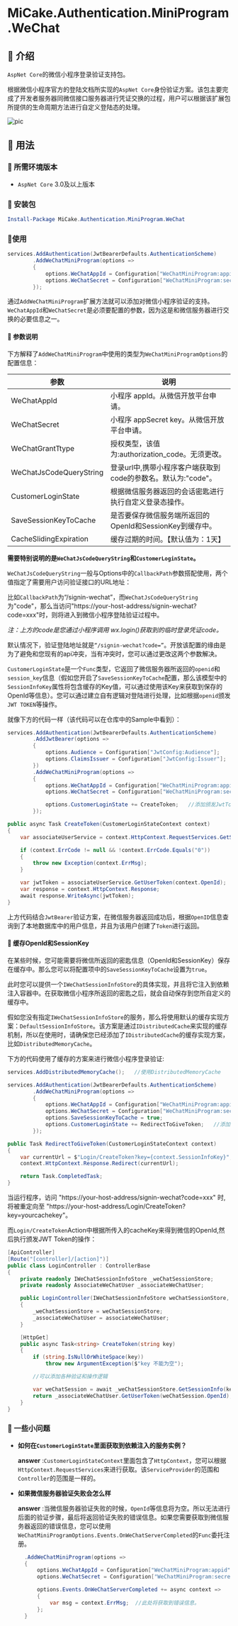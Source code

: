 # MiCake.Authentication.MiniProgram.WeChat

## 🍧 介绍

`AspNet Core`的微信小程序登录验证支持包。

根据微信小程序官方的登陆文档所实现的`AspNet Core`身份验证方案。该包主要完成了开发者服务器同微信接口服务器进行凭证交换的过程，用户可以根据该扩展包所提供的生命周期方法进行自定义登陆态的处理。

![pic](https://res.wx.qq.com/wxdoc/dist/assets/img/api-login.2fcc9f35.jpg)

## 🍒 用法

### 🍓 所需环境版本

+ `AspNet Core` 3.0及以上版本

### 🍑 安装包

```powershell
Install-Package MiCake.Authentication.MiniProgram.WeChat
```

### 🍈使用

```csharp
services.AddAuthentication(JwtBearerDefaults.AuthenticationScheme)
        .AddWeChatMiniProgram(options =>
        {
            options.WeChatAppId = Configuration["WeChatMiniProgram:appid"];  //微信appid
            options.WeChatSecret = Configuration["WeChatMiniProgram:secret"]; //微信secret_key
        });
```

通过`AddWeChatMiniProgram`扩展方法就可以添加对微信小程序验证的支持。`WeChatAppId`和`WeChatSecret`是必须要配置的参数，因为这是和微信服务器进行交换的必要信息之一。

#### 🍍 参数说明

下方解释了`AddWeChatMiniProgram`中使用的类型为`WeChatMiniProgramOptions`的配置信息：

| 参数 | 说明 |
| ---- | ---- |
| WeChatAppId   | 小程序 appId。从微信开放平台申请。   |
| WeChatSecret     | 小程序 appSecret key。从微信开放平台申请。   |
| WeChatGrantTtype   | 授权类型，该值为:authorization_code。无须更改。   |
| WeChatJsCodeQueryString   | 登录url中,携带小程序客户端获取到code的参数名。默认为:"code"。   |
| CustomerLoginState   | 根据微信服务器返回的会话密匙进行执行自定义登录态操作。   |
| SaveSessionKeyToCache   | 是否要保存微信服务端所返回的OpenId和SessionKey到缓存中。   |
| CacheSlidingExpiration   | 缓存过期的时间。【默认值为：1天】   |

**需要特别说明的是`WeChatJsCodeQueryString`和`CustomerLoginState`。**

`WeChatJsCodeQueryString`一般与Options中的`CallbackPath`参数搭配使用，两个值指定了需要用户访问验证接口的URL地址：

比如`CallbackPath`为“/signin-wechat”，而`WeChatJsCodeQueryString`为"code"，那么当访问"https://your-host-address/signin-wechat?code=xxx"时，则将进入到微信小程序登陆验证过程中。

*注：上方的code是您通过小程序调用 wx.login()获取到的临时登录凭证code。*

默认情况下，验证登陆地址就是`“/signin-wechat?code=”`。开放该配置的缘由是为了避免和您现有的api冲突，当有冲突时，您可以通过更改这两个参数解决。

`CustomerLoginState`是一个`Func`类型，它返回了微信服务器所返回的`openid`和`session_key`信息（假如您开启了`SaveSessionKeyToCache`配置，那么该模型中的`SessionInfoKey`属性将包含缓存的Key值，可以通过使用该Key来获取到保存的OpenId等信息）。您可以通过建立自有逻辑对登陆进行处理，比如根据`openid`颁发`JWT TOKEN`等操作。

就像下方的代码一样（该代码可以在仓库中的Sample中看到）：

```csharp
services.AddAuthentication(JwtBearerDefaults.AuthenticationScheme)
        .AddJwtBearer(options =>
        {
            options.Audience = Configuration["JwtConfig:Audience"];
            options.ClaimsIssuer = Configuration["JwtConfig:Issuer"];
        })
        .AddWeChatMiniProgram(options =>
        {
            options.WeChatAppId = Configuration["WeChatMiniProgram:appid"];
            options.WeChatSecret = Configuration["WeChatMiniProgram:secret"];

            options.CustomerLoginState += CreateToken;   //添加颁发JwtToken的步骤
        });

public async Task CreateToken(CustomerLoginStateContext context)
{
    var associateUserService = context.HttpContext.RequestServices.GetService<AssociateWeChatUser>();

    if (context.ErrCode != null && !context.ErrCode.Equals("0"))
    {
        throw new Exception(context.ErrMsg);
    }

    var jwtToken = associateUserService.GetUserToken(context.OpenId);
    var response = context.HttpContext.Response;
    await response.WriteAsync(jwtToken);
}
```

上方代码结合`JwtBearer`验证方案，在微信服务器返回成功后，根据`OpenID`信息查询到了本地数据库中的用户信息，并且为该用户创建了`Token`进行返回。

#### 🍆 缓存OpenId和SessionKey

在某些时候，您可能需要将微信所返回的密匙信息（OpenId和SessionKey）保存在缓存中。那么您可以将配置项中的`SaveSessionKeyToCache`设置为`true`。

此时您可以提供一个`IWeChatSessionInfoStore`的具体实现，并且将它注入到依赖注入容器中。在获取微信小程序所返回的密匙之后，就会自动保存到您所自定义的缓存中。

假如您没有指定`IWeChatSessionInfoStore`的服务，那么将使用默认的缓存实现方案：`DefaultSessionInfoStore`。该方案是通过`IDistributedCache`来实现的缓存机制，所以在使用时，请确保您已经添加了`IDistributedCache`的缓存实现方案，比如`DistributedMemoryCache`。

下方的代码使用了缓存的方案来进行微信小程序登录验证:

```csharp
services.AddDistributedMemoryCache();   //使用DistributedMemoryCache

services.AddAuthentication(JwtBearerDefaults.AuthenticationScheme)
        .AddWeChatMiniProgram(options =>
        {
            options.WeChatAppId = Configuration["WeChatMiniProgram:appid"];
            options.WeChatSecret = Configuration["WeChatMiniProgram:secret"];
            options.SaveSessionKeyToCache = true;
            options.CustomerLoginState += RedirectToGiveToken;   //添加通过重定向的方案来进行颁发Jwt Token
        });

public Task RedirectToGiveToken(CustomerLoginStateContext context)
{
    var currentUrl = $"Login/CreateToken?key={context.SessionInfoKey}";
    context.HttpContext.Response.Redirect(currentUrl);

    return Task.CompletedTask;
}
```

当运行程序，访问 "https://your-host-address/signin-wechat?code=xxx" 时,将被重定向至 "https://your-host-address/Login/CreateToken?key=yourcachekey"。

而`Login/CreateToken`Action中根据所传入的cacheKey来得到微信的OpenId,然后执行颁发JWT Token的操作：

```csharp
[ApiController]
[Route("[controller]/[action]")]
public class LoginController : ControllerBase
{
    private readonly IWeChatSessionInfoStore _weChatSessionStore;
    private readonly AssociateWeChatUser _associateWeChatUser;

    public LoginController(IWeChatSessionInfoStore weChatSessionStore, AssociateWeChatUser associateWeChatUser)
    {
        _weChatSessionStore = weChatSessionStore;
        _associateWeChatUser = associateWeChatUser;
    }

    [HttpGet]
    public async Task<string> CreateToken(string key)
    {
        if (string.IsNullOrWhiteSpace(key))
            throw new ArgumentException($"key 不能为空");

        //可以添加各种验证和操作逻辑

        var weChatSession = await _weChatSessionStore.GetSessionInfo(key);
        return _associateWeChatUser.GetUserToken(weChatSession.OpenId);
    }
}
```

### 🍅 一些小问题

+ **如何在`CustomerLoginState`里面获取到依赖注入的服务实例？**
  
  **answer** :`CustomerLoginStateContext`里面包含了`HttpContext`，您可以根据`HttpContext.RequestServices`来进行获取。该`ServiceProvider`的范围和`Controller`的范围是一样的。

+ **如果微信服务器验证失败会怎么样**

  **answer** :当微信服务器验证失败的时候，`OpenId`等信息将为空。所以无法进行后面的验证步骤，最后将返回验证失败的错误信息。如果您需要获取到微信服务器返回的错误信息，您可以使用`WeChatMiniProgramOptions.Events.OnWeChatServerCompleted`的`Func`委托注册。

  ```csharp
    .AddWeChatMiniProgram(options =>
    {
        options.WeChatAppId = Configuration["WeChatMiniProgram:appid"];
        options.WeChatSecret = Configuration["WeChatMiniProgram:secret"];

        options.Events.OnWeChatServerCompleted += async context =>
        {
            var msg = context.ErrMsg;  //此处将获取到错误信息。
        };
    }
  ```
